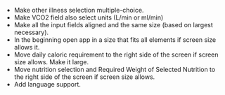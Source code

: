 - Make other illness selection multiple-choice.
- Make VCO2 field also select units (L/min or ml/min)
- Make all the input fields aligned and the same size (based on largest necessary).
- In the beginning open app in a size that fits all elements if screen size allows it.
- Move daily caloric requirement to the right side of the screen if screen size allows. Make it large.
- Move nutrition selection and Required Weight of Selected Nutrition to the right side of the screen if screen size allows.
- Add language support.


